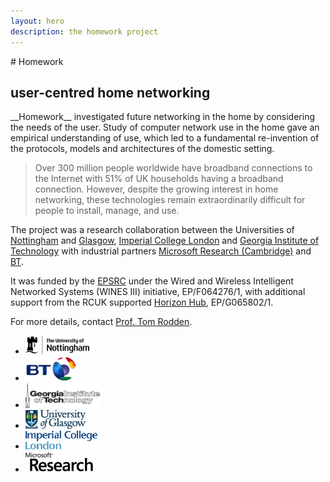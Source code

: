 ```yaml
---
layout: hero
description: the homework project
---
```


<div class="hero-unit" markdown="1">
  # Homework

  ## user-centred home networking
</div>

<div class="span10 offset1" markdown="1">
  __Homework__ investigated future networking in the home by considering the
  needs of the user. Study of computer network use in the home gave an empirical
  understanding of use, which led to a fundamental re-invention of the
  protocols, models and architectures of the domestic setting.
  <blockquote>
    <p>
      Over 300 million people worldwide have broadband connections to the
      Internet with 51% of UK households having a broadband connection. However,
      despite the growing interest in home networking, these technologies remain
      extraordinarily difficult for people to install, manage, and use.
    </p>
  </blockquote>

  The project was a research collaboration between the Universities of
  [Nottingham](http://www.mrl.nottingham.ac.uk) and
  [Glasgow](http://www.dcs.gla.ac.uk/research/), [Imperial College
  London](http://www-dse.doc.ic.ac.uk/cgi-bin/moin.cgi/DSE_Home_Page) and
  [Georgia Institute of Technology](http://www.gvu.gatech.edu/) with industrial
  partners [Microsoft Research
  (Cambridge)](http://research.microsoft.com/cambridge/) and
  [BT](http://www.btplc.com/Innovation/).

  It was funded by the [EPSRC](http://www.epsrc.ac.uk) under the Wired and
  Wireless Intelligent Networked Systems (WINES III) initiative, EP/F064276/1,
  with additional support from the RCUK supported [Horizon
  Hub](http://www.horizon.ac.uk), EP/G065802/1.

  <a name="contact"> </a>
  For more details, contact [Prof. Tom Rodden][tar].

  [tar]: mailto:tom.rodden@nottingham.ac.uk

</div>

<div markdown="1" class="span10 offset1 logos">
  <ul class="thumbnails">
    <li class="span2">
      <div class="thumbnail">
        <a href="http://www.mrl.nottingham.ac.uk/">
          <img src="/img/uon.png" alt="">
        </a>
      </div>
    </li>
    <li class="span2">
      <div class="thumbnail">
        <a href="http://www.btplc.com/Innovation/">
          <img src="/img/bt.png" alt="">
        </a>
      </div>
    </li>
    <li class="span2">
      <div class="thumbnail">
        <a href="http://www.gvu.gatech.edu/">
          <img src="/img/gatech.png" alt="">
        </a>
      </div>
    </li>
    <li class="span2">
      <div class="thumbnail">
        <a href="http://www.dcs.gla.ac.uk/research/">
          <img src="/img/glasgow.png" alt="">
        </a>
      </div>
    </li>
    <li class="span2">
      <div class="thumbnail">
        <a href="http://www-dse.doc.ic.ac.uk/cgi-bin/moin.cgi/DSE_Home_Page">
          <img src="/img/imperial.png" alt="">
        </a>
      </div>
    </li>
    <li class="span2">
      <div class="thumbnail">
        <a href="http://research.microsoft.com/cambridge/">
          <img src="/img/microsoft.png" alt="">
        </a>
      </div>
    </li>
  </ul>
</div>

